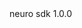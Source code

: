 <dependency>
  <groupId>neuro</groupId>
  <artifactId>sdk</artifactId>
  <version>1.0.0</version>
</dependency>
